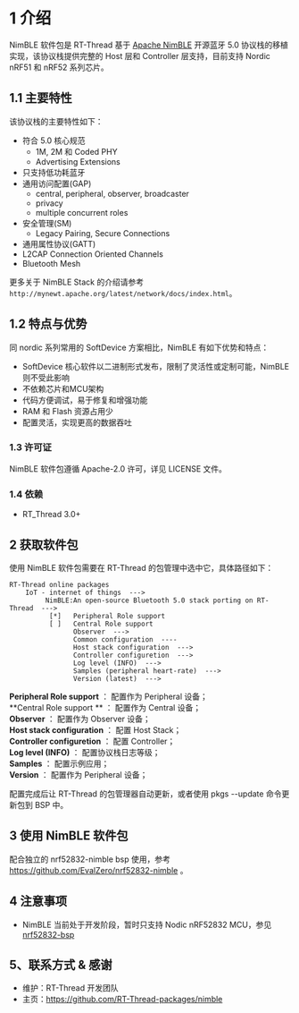 # 1 介绍

NimBLE 软件包是 RT-Thread 基于 [Apache NimBLE](https://github.com/apache/mynewt-nimble) 开源蓝牙 5.0 协议栈的移植实现，该协议栈提供完整的 Host 层和 Controller 层支持，目前支持 Nordic nRF51 和 nRF52 系列芯片。

## 1.1 主要特性

该协议栈的主要特性如下：

- 符合 5.0 核心规范
   - 1M, 2M 和 Coded PHY
   - Advertising Extensions
- 只支持低功耗蓝牙
- 通用访问配置(GAP)
   - central, peripheral, observer, broadcaster
   - privacy
   - multiple concurrent roles
- 安全管理(SM)
    - Legacy Pairing, Secure Connections
- 通用属性协议(GATT)
- L2CAP Connection Oriented Channels
- Bluetooth Mesh

更多关于 NimBLE Stack 的介绍请参考 ``http://mynewt.apache.org/latest/network/docs/index.html``。

## 1.2 特点与优势

同 nordic 系列常用的 SoftDevice 方案相比，NimBLE 有如下优势和特点：

- SoftDevice 核心软件以二进制形式发布，限制了灵活性或定制可能，NimBLE 则不受此影响
- 不依赖芯片和MCU架构
- 代码方便调试，易于修复和增强功能
- RAM 和 Flash 资源占用少
- 配置灵活，实现更高的数据吞吐

### 1.3 许可证

NimBLE 软件包遵循 Apache-2.0 许可，详见 LICENSE 文件。

### 1.4 依赖

- RT_Thread 3.0+

## 2 获取软件包

使用 NimBLE 软件包需要在 RT-Thread 的包管理中选中它，具体路径如下：

```
RT-Thread online packages
    IoT - internet of things  --->
         NimBLE:An open-source Bluetooth 5.0 stack porting on RT-Thread  --->
          [*]   Peripheral Role support                                   
          [ ]   Central Role support                                     
                Observer  --->                                           
                Common configuration  ----                               
                Host stack configuration  --->                           
                Controller configuretion  --->                           
                Log level (INFO)  --->                                   
                Samples (peripheral heart-rate)  --->         
                Version (latest)  --->
```

**Peripheral Role support**  ：  配置作为 Peripheral 设备；  
**Central Role support  **  ：  配置作为 Central 设备；  
**Observer**  ：  配置作为 Observer 设备；  
**Host stack configuration**  ：  配置 Host Stack；  
**Controller configuretion**  ：  配置 Controller；  
**Log level (INFO)**  ：  配置协议栈日志等级；  
**Samples**  ：  配置示例应用；  
**Version**  ：  配置作为 Peripheral 设备；  

配置完成后让 RT-Thread 的包管理器自动更新，或者使用 pkgs --update 命令更新包到 BSP 中。

## 3 使用 NimBLE 软件包

配合独立的 nrf52832-nimble bsp 使用，参考 https://github.com/EvalZero/nrf52832-nimble 。

## 4 注意事项
- NimBLE 当前处于开发阶段，暂时只支持 Nodic nRF52832 MCU，参见 [nrf52832-bsp](https://github.com/EvalZero/nrf52832-nimble)

## 5、联系方式 & 感谢

- 维护：RT-Thread 开发团队
- 主页：https://github.com/RT-Thread-packages/nimble
